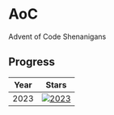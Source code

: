 # AoC

Advent of Code Shenanigans

## Progress

| Year | Stars                                                                                            |
|------|--------------------------------------------------------------------------------------------------|
| 2023 | [![2023](https://img.shields.io/badge/stars%20🌟-2-yellow)](https://adventofcode.com/2023/stats) |